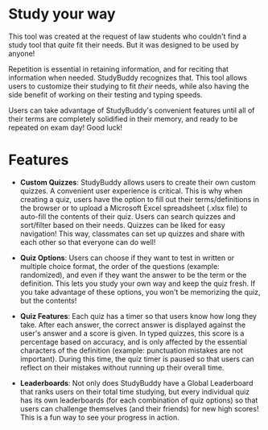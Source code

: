 # Study your way
This tool was created at the request of law students who couldn't find a study tool that _quite_ fit their needs. But it was designed to be used by anyone!</span> 

Repetition is essential in retaining information, and for reciting that information when needed. StudyBuddy recognizes that. This tool allows users to customize their studying to fit _their_ needs, while also having the side benefit of working on their testing and typing speeds.

Users can take advantage of StudyBuddy's convenient features until all of their terms are completely solidified in their memory, and ready to be repeated on exam day! Good luck!

# Features

- **Custom Quizzes**: StudyBuddy allows users to create their own custom quizzes. A convenient user experience is critical. This is why when creating a quiz, users have the option to fill out their terms/definitions in the browser or to upload a Microsoft Excel spreadsheet (.xlsx file) to auto-fill the contents of their quiz. Users can search quizzes and sort/filter based on their needs. Quizzes can be liked for easy navigation! This way, classmates can set up quizzes and share with each other so that everyone can do well!

- **Quiz Options**: Users can choose if they want to test in written or multiple choice format, the order of the questions (example: randomized), and even if they want the answer to be the term or the definition. This lets you study your own way and keep the quiz fresh. If you take advantage of these options, you won't be memorizing the quiz, but the contents!

- **Quiz Features**: Each quiz has a timer so that users know how long they take. After each answer, the correct answer is displayed against the user's answer and a score is given. In typed quizzes, this score is a percentage based on accuracy, and is only affected by the essential characters of the definition (example: punctuation mistakes are not important). During this time, the quiz timer is paused so that users can reflect on their mistakes without running up their overall time.

- **Leaderboards**: Not only does StudyBuddy have a Global Leaderboard that ranks users on their total time studying, but every individual quiz has its own leaderboards (for each combination of quiz options) so that users can challenge themselves (and their friends) for new high scores! This is a fun way to see your progress in action.  


